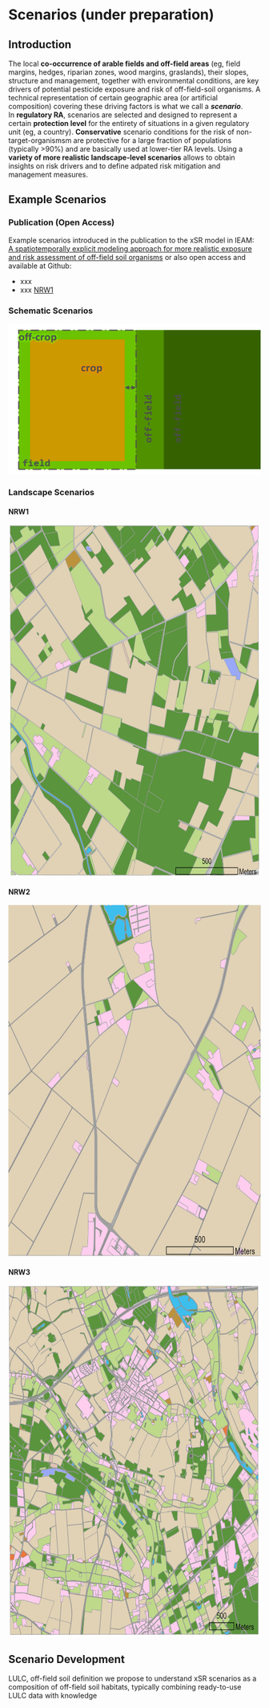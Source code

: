 # Scenarios (under preparation)

## Introduction

The local **co-occurrence of arable fields and off-field areas** (eg, field margins, hedges, riparian zones, wood margins, graslands), their slopes, structure and management, together with environmental conditions, are key drivers of potential pesticide exposure and risk of off-field-soil organisms. A technical representation of certain geographic area (or artificial composition) covering these driving factors is what we call a ***scenario***.  
In **regulatory RA**, scenarios are selected and designed to represent a certain **protection level** for the entirety of situations in a given regulatory unit (eg, a country). **Conservative** scenario conditions for the risk of non-target-organismsm are protective for a large fraction of populations (typically >90%) and are basically used at lower-tier RA levels. Using a **variety of more realistic landscape-level scenarios** allows to obtain insights on risk drivers and to define adpated risk mitigation and management measures.  

## Example Scenarios

### Publication (Open Access)

Example scenarios introduced in the publication to the xSR model in IEAM: [A spatiotemporally explicit modeling approach for more realistic exposure and risk assessment of off-field soil organisms](https://onlinelibrary.wiley.com/doi/10.1002/ieam.4798) or also open access and available at Github:  

- xxx
- xxx [NRW1](https://github.com/xlandscape/Scenario-NRW1)

### Schematic Scenarios

<img src="../img/in-crop%20off-crop%20illustration.png" width="600" height="300">  

### Landscape Scenarios

#### NRW1

<img src="../img/Scenario-NRW1.jpg" width="700" height="700">  

#### NRW2

<img src="../img/Scenario-NRW2.jpg" width="700" height="700">  

#### NRW3

<img src="../img/Scenario-NRW3.jpg" width="700" height="700">  


## Scenario Development

LULC, off-field soil definition
we propose to understand xSR scenarios as a composition of off-field soil habitats, typically combining ready-to-use LULC data with knowledge 